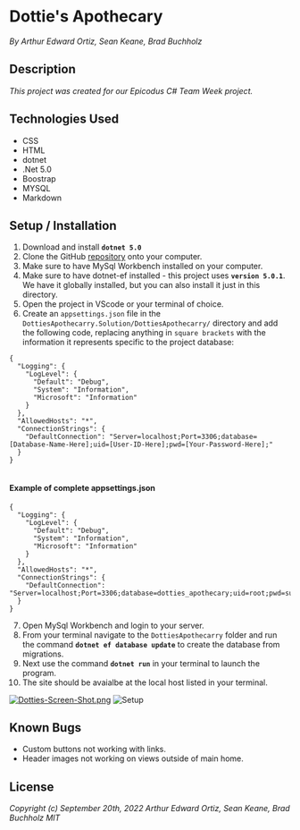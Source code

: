 # Dottie's Apothecary
_By Arthur Edward Ortiz, Sean Keane, Brad Buchholz_

## Description

_This project was created for our Epicodus C# Team Week project._ 

## Technologies Used 
* CSS
* HTML 
* dotnet
* .Net 5.0
* Boostrap
* MYSQL
* Markdown       

## Setup / Installation 

1. Download and install **`dotnet 5.0`**
2. Clone the GitHub [repository](https://github.com/ArthurEOrtiz/DottiesApothecarry.Solution.git) onto your computer.
3. Make sure to have MySql Workbench installed on your computer.
4. Make sure to have dotnet-ef installed - this project uses **`version 5.0.1`**. We have it globally installed, but you can also install it just in this directory. 
5. Open the project in VScode or your terminal of choice. 
6. Create an `appsettings.json` file in the `DottiesApothecarry.Solution/DottiesApothecarry/` directory and add the following code, replacing anything in `square brackets` with the information it represents specific to the project database:

```
{
  "Logging": {
    "LogLevel": {
      "Default": "Debug",
      "System": "Information",
      "Microsoft": "Information"
    }
  },
  "AllowedHosts": "*",
  "ConnectionStrings": {
    "DefaultConnection": "Server=localhost;Port=3306;database=[Database-Name-Here];uid=[User-ID-Here];pwd=[Your-Password-Here];"
  }
}


```
#### Example of complete appsettings.json
```
{
  "Logging": {
    "LogLevel": {
      "Default": "Debug",
      "System": "Information",
      "Microsoft": "Information"
    }
  },
  "AllowedHosts": "*",
  "ConnectionStrings": {
    "DefaultConnection": "Server=localhost;Port=3306;database=dotties_apothecary;uid=root;pwd=superawesomestrongpassword;"
  }
}
```
7. Open MySql Workbench and login to your server.
8. From your terminal navigate to the `DottiesApothecarry` folder and run the command **`dotnet ef database update`** to create the database from migrations.
9. Next use the command **`dotnet run`** in your terminal to launch the program.
10. The site should be avaialbe at the local host listed in your terminal. 

[![Dotties-Screen-Shot.png](https://i.postimg.cc/dV6677FB/Dotties-Screen-Shot.png)](https://postimg.cc/4YKVqxm7)
![Setup](Dotties-Gif.gif)

## Known Bugs 
* Custom buttons not working with links.
* Header images not working on views outside of main home. 
## License
_Copyright (c) September 20th, 2022 Arthur Edward Ortiz, Sean Keane, Brad Buchholz MIT_